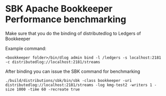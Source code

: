 # SBK Apache Bookkeeper Performance benchmarking

Make sure that you do the binding of distributedlog to Ledgers of Bookkeeper

Example command:
```
<bookkeeper folder>/bin/dlog admin bind -l /ledgers -s localhost:2181 -c distributedlog://localhost:2181/streams
```

After binding you can issue the SBK command for benchmarking
```
./build/distributions/sbk/bin/sbk -class bookkeeper -uri distributedlog://localhost:2181/streams -log kmg-test2 -writers 1 -size 1000 -time 60 -recreate true
```
